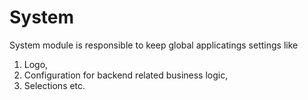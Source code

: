 # System

System module is responsible to keep global applicatings settings like

1. Logo,
2. Configuration for backend related business logic,
3. Selections etc.
